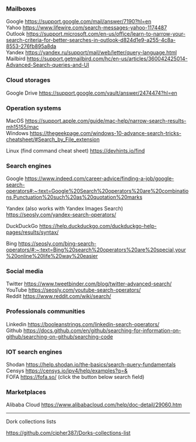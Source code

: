 <h3>Mailboxes</h3>


Google https://support.google.com/mail/answer/7190?hl=en</br>
Yahoo https://www.lifewire.com/search-messages-yahoo-1174487</br>
Outlook https://support.microsoft.com/en-us/office/learn-to-narrow-your-search-criteria-for-better-searches-in-outlook-d824d1e9-a255-4c8a-8553-276fb895a8da</br>
Yandex https://yandex.ru/support/mail/web/letter/query-language.html</br>
Mailbird https://support.getmailbird.com/hc/en-us/articles/360042425014-Advanced-Search-queries-and-UI</br>


<h3>Cloud storages</h3>


Google Drive https://support.google.com/vault/answer/2474474?hl=en</br>


<h3>Operation systems</h3>


MacOS https://support.apple.com/guide/mac-help/narrow-search-results-mh15155/mac</br>
Windows https://thegeekpage.com/windows-10-advance-search-tricks-cheatsheet/#Search_by_File_extension</br>

Linux (find command cheat sheet) https://devhints.io/find</br>


<h3>Search engines</h3>


Google https://www.indeed.com/career-advice/finding-a-job/google-search-operators#:~:text=Google%20Search%20operators%20are%20combinations,Punctuation%20such%20as%20quotation%20marks</br>

Yandex (also works with Yandex Images Search) https://seosly.com/yandex-search-operators/</br>

DuckDuckGo https://help.duckduckgo.com/duckduckgo-help-pages/results/syntax/</br>

Bing https://seosly.com/bing-search-operators/#:~:text=Bing%20search%20operators%20are%20special,your%20online%20life%20way%20easier</br>



<h3>Social media</h3>


Twitter https://www.tweetbinder.com/blog/twitter-advanced-search/</br>
YouTube https://seosly.com/youtube-search-operators/</br>
Reddit https://www.reddit.com/wiki/search/</br>


<h3>Professionals communities</h3>


Linkedin https://booleanstrings.com/linkedin-search-operators/</br>
Github https://docs.github.com/en/github/searching-for-information-on-github/searching-on-github/searching-code</br>



<h3>IOT search engines</h3>


Shodan https://help.shodan.io/the-basics/search-query-fundamentals</br>
Censys https://censys.io/ipv4/help/examples?q=&</br>
FOFA https://fofa.so/ (click the button below search field)</br>


<h3>Marketplaces</h3>

Alibaba Cloud https://www.alibabacloud.com/help/doc-detail/29060.htm

------------------------------------

Dork collections lists

https://github.com/cipher387/Dorks-collections-list

